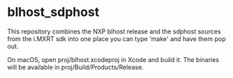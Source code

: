 blhost_sdphost
==============

This repository combines the NXP blhost release and the sdphost sources from
the i.MXRT sdk into one place you can type 'make' and have them pop out.

On macOS, open proj/blhost.xcodeproj in Xcode and build it. The binaries will
be available in proj/Build/Products/Release.
